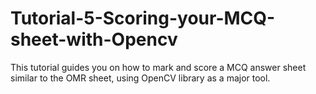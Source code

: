 # Tutorial-5-Scoring-your-MCQ-sheet-with-Opencv
This tutorial guides you on how to mark and score a MCQ answer sheet similar to the OMR sheet, using OpenCV library as a major tool.
